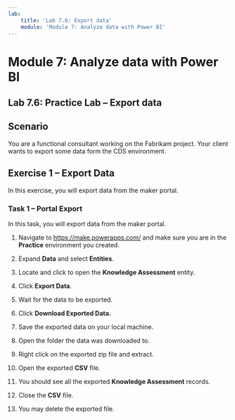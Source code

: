 ```yaml
---
lab:
    title: 'Lab 7.6: Export data'
    module: 'Module 7: Analyze data with Power BI'
---
```


Module 7: Analyze data with Power BI
=======================

## Lab 7.6: Practice Lab – Export data

Scenario
--------

You are a functional consultant working on the Fabrikam project. Your client
wants to export some data form the CDS environment.

Exercise 1 – Export Data
------------------------

In this exercise, you will export data from the maker portal.

### Task 1 – Portal Export

In this task, you will export data from the maker portal.

1.  Navigate to <https://make.powerapps.com/> and make sure you are in the **Practice** environment you created.

2.  Expand **Data** and select **Entities**.

3.  Locate and click to open the **Knowledge Assessment** entity.

4.  Click **Export Data**.

5.  Wait for the data to be exported.

6.  Click **Download Exported Data.**

7.  Save the exported data on your local machine.

8.  Open the folder the data was downloaded to.

9.  Right click on the exported zip file and extract.

10. Open the exported **CSV** file.

11. You should see all the exported **Knowledge Assessment** records.

12. Close the **CSV** file.

13. You may delete the exported file.
